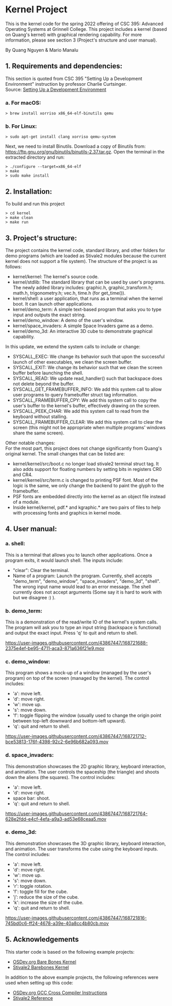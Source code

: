 # Kernel Project
This is the kernel code for the spring 2022 offering of CSC 395: Advanced Operating Systems at Grinnell College. This project includes a kernel (based on Quang's kernel) with graphical rendering capability. For more information, please see section 3 (Project's structure and user manual).  

By Quang Nguyen & Mario Manalu  

## 1. Requirements and dependencies:
This section is quoted from CSC 395 "Setting Up a Development Environment" instruction by professor Charlie Curtsinger.  
Source: [Setting Up a Development Environment](https://curtsinger.cs.grinnell.edu/teaching/2022S/CSC395/activities/setup.html)  

### a. For macOS:
```
> brew install xorriso x86_64-elf-binutils qemu
```

### b. For Linux:
```
> sudo apt-get install clang xorriso qemu-system
```
Next, we need to install Binutils. Download a copy of Binutils from: https://ftp.gnu.org/gnu/binutils/binutils-2.37.tar.gz. Open the terminal in the extracted directory and run:
```
> ./configure --target=x86_64-elf
> make
> sudo make install
```


## 2. Installation:
To build and run this project
```
> cd kernel 
> make clean
> make run 
```


## 3. Project's structure:
The project contains the kernel code, standard library, and other folders for demo programs (which are loaded as Stivale2 modules because the current kernel does not support a file system). The structure of the project is as follows:
- kernel/kernel: The kernel's source code. 
- kernel/stdlib: The standard library that can be used by user's programs. The newly added library includes: graphic.h, graphic_transform.h; math.h, trigonometry.h; vec.h, time.h (for get_time()).
- kernel/shell: a user application, that runs as a terminal when the kernel boot. It can launch other applications.
- kernel/demo_term: A simple text-based program that asks you to type input and outputs the exact string.
- kernel/demo_window: A demo of the user's window.
- kernel/space_invaders: A simple Space Invaders game as a demo. 
- kernel/demo_3d: An interactive 3D cube to demonstrate graphical capability.

In this update, we extend the system calls to include or change:
- SYSCALL_EXEC: We change its behavior such that upon the successful launch of other executables, we clean the screen buffer.
- SYSCALL_EXIT: We change its behavior such that we clean the screen buffer before launching the shell.
- SYSCALL_READ: We update read_handler() such that backspace does not delete beyond the buffer. 
- SYSCALL_GET_FRAMEBUFFER_INFO: We add this system call to allow user programs to query framebuffer struct tag information.
- SYSCALL_FRAMEBUFFER_CPY: We add this system call to copy the user's buffer to the kernel's buffer, effectively drawing on the screen.
- SYSCALL_PEEK_CHAR: We add this system call to read from the keyboard without stalling.
- SYSCALL_FRAMEBUFFER_CLEAR: We add this system call to clear the screen (this might not be appropriate when multiple programs' windows share the same screen).

Other notable changes:  
For the most part, this project does not change significantly from Quang's original kernel. The small changes that can be listed are:
- kernel/kernel/src/boot.c no longer load stivale2 terminal struct tag. It also adds support for floating numbers by setting bits in registers CR0 and CR4.
- kernel/kernel/src/term.c is changed to printing PSF font. Most of the logic is the same, we only change the backend to paint the glyph to the framebuffer. 
- PSF fonts are embedded directly into the kernel as an object file instead of a module.
- Inside kernel/kernel, pdf.* and kgraphic.* are two pairs of files to help with processing fonts and graphics in kernel mode.


## 4. User manual:
### a. shell:
This is a terminal that allows you to launch other applications. Once a program exits, it would launch shell. The inputs include:
- "clear": Clear the terminal.
- Name of a program: Launch the program. Currently, shell accepts "demo_term", "demo_window", "space_invaders", "demo_3d", "shell". The wrong input name would lead to an error message. The shell currently does not accept arguments (Some say it is hard to work with but we disagree :) ).

### b. demo_term:

This is a demonstration of the read/write IO of the kernel's system calls. The program will ask you to type an input string (backspace is functional) and output the exact input. Press 'q' to quit and return to shell.

https://user-images.githubusercontent.com/43867447/168721688-2375e4ef-be95-4711-aca3-871a636f21e9.mov


### c. demo_window:
This program shows a mock-up of a window (managed by the user's program) on top of the screen (managed by the kernel). The control includes:
- 'a': move left.
- 'd': move right.
- 'w': move up.
- 's': move down.
- 'f': toggle flipping the window (usually used to change the origin point between top-left downward and bottom-left upward).
- 'q': quit and return to shell.

https://user-images.githubusercontent.com/43867447/168721712-bce53813-176f-4398-92c2-6e96b682a093.mov


### d. space_invaders:
This demonstration showcases the 2D graphic library, keyboard interaction, and animation. The user controls the spaceship (the triangle) and shoots down the aliens (the squares). The control includes:
- 'a': move left.
- 'd': move right.
- space bar: shoot.
- 'q': quit and return to shell.

https://user-images.githubusercontent.com/43867447/168721764-628e2fdd-e4cf-4efa-a9a3-ad53e68ceaa5.mov


### e. demo_3d:
This demonstration showcases the 3D graphic library, keyboard interaction, and animation. The user transforms the cube using the keyboard inputs. The control includes:
- 'a': move left.
- 'd': move right.
- 'w': move up.
- 's': move down.
- 'r': toggle rotation.
- 'f': toggle fill for the cube.
- 'j': reduce the size of the cube.
- 'k': increase the size of the cube.
- 'q': quit and return to shell.

https://user-images.githubusercontent.com/43867447/168721816-745bd0c6-ff24-4678-a39e-40a8cc4b80cb.mov


## 5. Acknowledgements
This starter code is based on the following example projects:
- [OSDev.org Bare Bones Kernel](https://wiki.osdev.org/Bare_bones)
- [Stivale2 Barebones Kernel](https://github.com/stivale/stivale2-barebones)

In addition to the above example projects, the following references were used when setting up this code:
- [OSDev.org GCC Cross Compiler Instructions](https://wiki.osdev.org/GCC_Cross-Compiler)
- [Stivale2 Reference](https://github.com/stivale/stivale/blob/master/STIVALE2.md)
